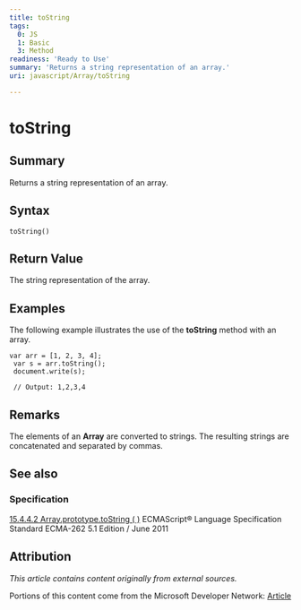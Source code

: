 ```yaml
---
title: toString
tags:
  0: JS
  1: Basic
  3: Method
readiness: 'Ready to Use'
summary: 'Returns a string representation of an array.'
uri: javascript/Array/toString

---
```

# toString

## Summary

Returns a string representation of an array.

## Syntax

    toString()

## Return Value

The string representation of the array.

## Examples

The following example illustrates the use of the **toString** method with an array.

``` {.js}
var arr = [1, 2, 3, 4];
 var s = arr.toString();
 document.write(s);

 // Output: 1,2,3,4
```

## Remarks

The elements of an **Array** are converted to strings. The resulting strings are concatenated and separated by commas.

## See also

### Specification

[15.4.4.2 Array.prototype.toString ( )](http://www.ecma-international.org/ecma-262/5.1/#sec-15.4.4.2) ECMAScript® Language Specification Standard ECMA-262 5.1 Edition / June 2011

## Attribution

*This article contains content originally from external sources.*

Portions of this content come from the Microsoft Developer Network: [Article](http://msdn.microsoft.com/en-us/library/ie/jj155287(v=vs.94).aspx)

